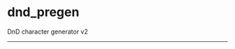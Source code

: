# dnd_pregen
DnD character generator v2



---------------------------------------------------------------------------------------------------------------------
